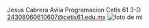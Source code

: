 Jesus Cabrera Avila
Programacion
Cetis 61
3-D
24308060610607@cetis61.edu.mx
![foto de mi](https://github.com/user-attachments/assets/d902fba5-d8f7-40da-85a1-2481c4f9c3a5)


